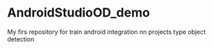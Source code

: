 # AndroidStudioOD_demo
My firs repository for train android integration nn projects type object detection
